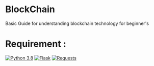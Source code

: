 # BlockChain
Basic Guide for understanding blockchain technology for beginner's

# Requirement :
[![Python 3.8](https://img.shields.io/badge/python-3.8-blue.svg)](https://www.python.org/downloads/release/python-360/)
[![Flask](https://img.shields.io/badge/flask-3.0-orange.svg)](https://pypi.org/project/Flask/#description)
[![Requests](https://img.shields.io/badge/requests-2.32-green.svg)](https://pypi.org/project/requests/#description)

